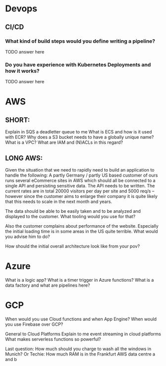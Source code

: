 # Devops

## CI/CD

### What kind of build steps would you define writing a pipeline?
TODO answer here

### Do you have experience with Kubernetes Deployments and how it works?
TODO answer here

# AWS

## SHORT:
Explain in SQS a deadletter queue to me
What is ECS and how is it used with ECR?
Why does a S3 bucket needs to have a globally unique name?
What is a VPC? What are IAM and (N)ACLs in this regard?


## LONG AWS:
Given the situation that we need to rapidly need to build an application to handle the following:
A partly Germany / partly US based customer of ours runs several eCommerce sites in AWS which should all be connected to a single API and persisting sensitive data. The API needs to be written. The current rates are in total 20000 visitors per day per site and 5000 req/s – however since the customer aims to enlarge their company it is quite likely that this needs to scale in the next month and years.

The data should be able to be easily taken and to be analyzed and displayed to the customer. What tooling would you use for that?

Also the customer complains about performance of the website. Especially the initial loading time is in some areas in the US quite terrible.
What would you advise him to do?

How should the initial overall architecture look like from your pov?

# Azure

What is a logic app?
What is a timer trigger in Azure functions?
What is a data factory and what are pipelines here?

# GCP

When would you use Cloud functions and when App Engine?
When would you use Firebase over GCP?


General to Cloud Platforms
Explain to me event streaming in cloud platforms
What makes serverless functions so powerful?

Last question: How much should you charge to wash all the windows in Munich?
Or Techie: How much RAM is in the Frankfurt AWS data centre a and b